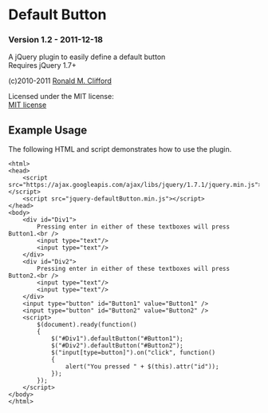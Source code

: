# Default Button
### Version 1.2 - 2011-12-18

A jQuery plugin to easily define a default button<br />
Requires jQuery 1.7+

(c)2010-2011 [Ronald M. Clifford](mailto:roncli@roncli.com)

Licensed under the MIT license:<br />
[MIT license](http://www.opensource.org/licenses/mit-license.php)<br />

## Example Usage

The following HTML and script demonstrates how to use the plugin.

    <html>
    <head>
        <script src="https://ajax.googleapis.com/ajax/libs/jquery/1.7.1/jquery.min.js"></script>
        <script src="jquery-defaultButton.min.js"></script>
    </head>
    <body>
        <div id="Div1">
            Pressing enter in either of these textboxes will press Button1.<br />
            <input type="text"/>
            <input type="text"/>
        </div>
        <div id="Div2">
            Pressing enter in either of these textboxes will press Button2.<br />
            <input type="text"/>
            <input type="text"/>
        </div>
        <input type="button" id="Button1" value="Button1" />
        <input type="button" id="Button2" value="Button2" />
        <script>
            $(document).ready(function()
            {
                $("#Div1").defaultButton("#Button1");
                $("#Div2").defaultButton("#Button2");
                $("input[type=button]").on("click", function()
                {
                    alert("You pressed " + $(this).attr("id"));
                });
            });
        </script>
    </body>
    </html>
